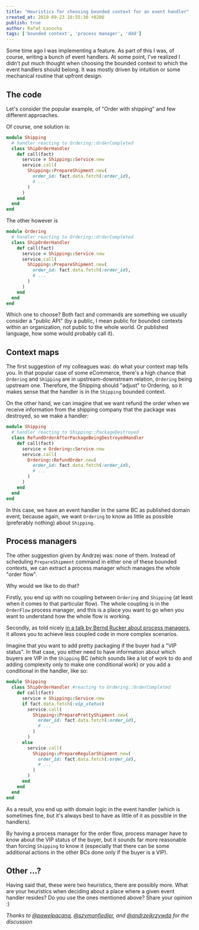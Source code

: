 ```yaml
---
title: "Heuristics for choosing bounded context for an event handler"
created_at: 2019-09-23 10:55:30 +0200
publish: true
author: Rafał Łasocha
tags: ['bounded context', 'process manager', 'ddd']
---
```


Some time ago I was implementing a feature. As part of this I was, of course, writing a bunch of event handlers.
At some point, I've realized I didn't put much thought when choosing the bounded context to which the event handlers should belong. It was mostly driven by intuition or some mechanical routine that upfront design.

<!-- more -->

## The code

Let's consider the popular example, of "Order with shipping" and few different approaches.

Of course, one solution is:

```ruby
module Shipping
  # handler reacting to Ordering::OrderCompleted
  class ShipOrderHandler
    def call(fact)
      service = Shipping::Service.new
      service.call(
        Shipping::PrepareShipment.new(
          order_id: fact.data.fetch(:order_id),
          # ...
        )
      )
    end
  end
end
```

The other however is

```ruby
module Ordering
  # handler reacting to Ordering::OrderCompleted
  class ShipOrderHandler
    def call(fact)
      service = Shipping::Service.new
      service.call(
        Shipping::PrepareShipment.new(
          order_id: fact.data.fetch(:order_id),
          # ...
        )
      )
    end
  end
end
```

Which one to choose?
Both fact and commands are something we usually consider a "public API" (by a public, I mean public for bounded contexts within an organization, not public to the whole world. Or published language, how some would probably call it).

## Context maps

The first suggestion of my colleagues was: do what your context map tells you.
In that popular case of some eCommerce, there's a high chance that `Ordering` and `Shipping` are in upstream-downstream relation, `Ordering` being upstream one.
Therefore, the Shipping should "adjust" to Ordering, so it makes sense that the handler is in the `Shipping` bounded context.

On the other hand, we can imagine that we want refund the order when we receive information from the shipping company that the package was destroyed, so we make a handler:

```ruby
module Shipping
  # handler reacting to Shipping::PackageDestroyed
  class RefundOrderAfterPackageBeingDestroyedHandler
    def call(fact)
      service = Ordering::Service.new
      service.call(
        Ordering::RefundOrder.new(
          order_id: fact.data.fetch(:order_id),
          # ...
        )
      )
    end
  end
end
```

In this case, we have an event handler in the same BC as published domain event, because again, we want `Ordering` to know as little as possible (preferably nothing) about `Shipping`.

## Process managers

The other suggestion given by Andrzej was: none of them.
Instead of scheduling `PrepareShipment` command in either one of these bounded contexts, we can extract a process manager which manages the whole "order flow".

Why would we like to do that?

Firstly, you end up with no coupling between `Ordering` and `Shipping` (at least when it comes to that particular flow). The whole coupling is in the `OrderFlow` process manager, and this is a place you want to go when you want to understand how the whole flow is working.

Secondly, as told nicely [in a talk by Bernd Rucker about process managers](https://skillsmatter.com/skillscasts/9853-long-running-processes-in-ddd), it allows you to achieve less coupled code in more complex scenarios.

Imagine that you want to add pretty packaging if the buyer had a "VIP status".
In that case, you either need to have information about which buyers are VIP in the `Shipping` BC (which sounds like a lot of work to do and adding complexity only to make one conditional work) or you add a conditional in the handler, like so:

```ruby
module Shipping
  class ShipOrderHandler #reacting to Ordering::OrderCompleted
    def call(fact)
      service = Shipping::Service.new
      if fact.data.fetch(:vip_status)
        service.call(
          Shipping::PreparePrettyShipment.new(
            order_id: fact.data.fetch(:order_id),
            # ...
          )
        )
      else 
        service.call(
          Shipping::PrepareRegularShipment.new(
            order_id: fact.data.fetch(:order_id),
            # ...
          )
        )
      end
    end
  end
end
```

As a result, you end up with domain logic in the event handler (which is sometimes fine, but it's always best to have as little of it as possible in the handlers).

By having a process manager for the order flow, process manager have to know about the VIP status of the buyer, but it sounds far more reasonable than forcing `Shipping` to know it (especially that there can be some additional actions in the other BCs done only if the buyer is a VIP).

## Other ...?

Having said that, these were two heuristics, there are possibly more.
What are your heuristics when deciding about a place where a given event handler resides?
Do you use the ones mentioned above?
Share your opinion :)


_Thanks to [@pawelpacana](https://twitter.com/pawelpacana/), [@szymonfiedler](https://twitter.com/szymonfiedler/), and [@andrzejkrzywda](https://twitter.com/andrzejkrzywda/) for the discussion_

